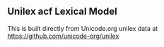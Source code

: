 Unilex acf Lexical Model
----------------------

This is built directly from Unicode.org unilex data at
https://github.com/unicode-org/unilex

